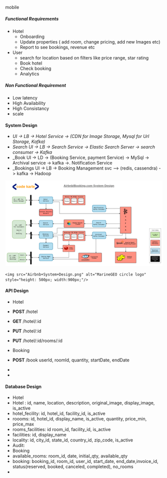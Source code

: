mobile
##### Functional Requirements
* Hotel
  * Onboarding
  * Update properties ( add room, change pricing, add new Images etc)
  * Report to see bookings, revenue etc
* User
  * search for location based on filters like price range, star rating
  * Book hotel
  * Check booking
  * Analytics

##### Non Functional Requirement
* Low latency
* High Availability
* High Consistancy
* scale

#### System Design

* _UI -> LB -> Hotel Service -> (CDN for Image Storage, Mysql for Url Storage, Kafka)_
* _Search UI -> LB -> Search Service -> Elastic Search Server -> search consumer -> Kafka_
* _Book UI -> LD -> (Booking Service, payment Service) -> MySql -> Archival service -> kafka ->. Notification Service
* _Bookings UI -> LB -> Booking Management svc --> (redis, cassendra) -> kafka -> Hadoop

![Booking System Architecture Design](Airbnb+System+Design.png)

``` <img src="Airbnb+System+Design.png" alt="MarineGEO circle logo" style="height: 500px; width:900px;"/> ```

#### API Design
* Hotel
 * __POST__ /hotel
 * __GET__ /hotel/:id
 * __PUT__ /hotel/:id
 * __PUT__ /hotel/:id/rooms/:id

* Booking
 * __POST__ /book userId, roomId, quantity, startDate, endDate
 * 
 * 

#### Database Design
* Hotel
 * Hotel : id, name, location, description, original_image, display_image, is_active
 * hotel_fecility: id, hotel_id, facility_id, is_active
 * roooms: id, hotel_id, display_name, is_active, quantity, price_min, price_max
 * rooms_facilities: id room_id, facility_id, is_active
 * facilities: id, display_name
 * locality: id, city_id, state_id, country_id, zip_code, is_active
 * Audit: 
* Booking
 * available_rooms: room_id, date, initial_qty, available_qty
 * booking: booking_id, room_id, user_id, start_date, end_date,invoice_id, status(reserved, booked, canceled, completed), no_rooms
 * 

